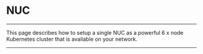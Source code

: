 # NUC

---

This page describes how to setup a single NUC as a powerful 6 x node Kubernetes cluster that is available on your network.

---